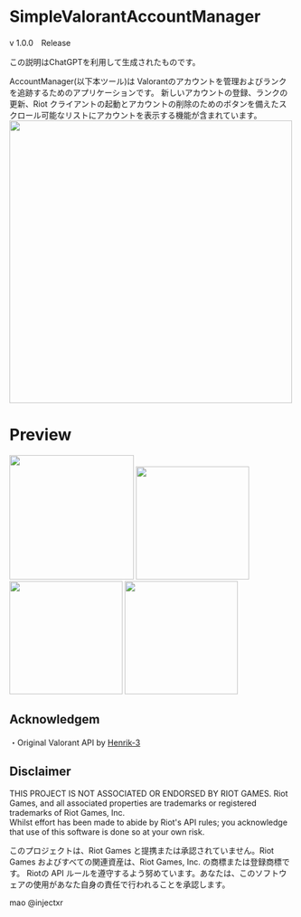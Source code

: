 # SimpleValorantAccountManager

v 1.0.0　Release

この説明はChatGPTを利用して生成されたものです。

AccountManager(以下本ツール)は Valorantのアカウントを管理およびランクを追跡するためのアプリケーションです。 
新しいアカウントの登録、ランクの更新、Riot クライアントの起動とアカウントの削除のためのボタンを備えたスクロール可能なリストにアカウントを表示する機能が含まれています。
<img src="https://github.com/injectxr/SimpleValorantAccountManager/assets/90289410/cccd93b7-4e0f-463c-b069-ac055209a6f0" width="500">



 
 
# **Preview**
<img src="https://github.com/injectxr/SimpleValorantAccountManager/assets/90289410/4762feb0-5043-4794-b785-4a55356c4388)" width="220">
<img src="https://github.com/injectxr/SimpleValorantAccountManager/assets/90289410/fe6b4799-ab50-4f4b-9e1c-6a989db1984a" width="200">
<img src="https://github.com/injectxr/SimpleValorantAccountManager/assets/90289410/a9a01d03-4dd3-441c-944c-4fdc9ecfe51d)" width="200">
<img src="https://github.com/injectxr/SimpleValorantAccountManager/assets/90289410/61664040-e79c-432d-bba2-6b1e813d9fdd" width="200">


</br>

## **Acknowledgem**
・Original Valorant API by [Henrik-3](https://github.com/Henrik-3)
## **Disclaimer**

THIS PROJECT IS NOT ASSOCIATED OR ENDORSED BY RIOT GAMES. Riot Games, and all associated properties are trademarks or registered trademarks of Riot Games, Inc.<br>
Whilst effort has been made to abide by Riot's API rules; you acknowledge that use of this software is done so at your own risk.

このプロジェクトは、Riot Games と提携または承認されていません。Riot Games およびすべての関連資産は、Riot Games, Inc. の商標または登録商標です。
Riotの API ルールを遵守するよう努めています。あなたは、このソフトウェアの使用があなた自身の責任で行われることを承認します。

mao 
@injectxr
